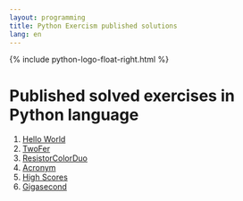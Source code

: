 ```yaml
---
layout: programming
title: Python Exercism published solutions
lang: en
---
```

{% include python-logo-float-right.html %}

# Published solved exercises in Python language

<div class="row">
<!-- First Column -->
<div class="col">
  <ol start="1">
    <li><a href="https://exercism.io/tracks/python/exercises/hello-world/solutions/4e231d27e28f4aa18c1c21fa08c33676">Hello World</a></li>
    <li><a href="https://exercism.io/tracks/python/exercises/two-fer/solutions/b06555feaff2439c9b6c1fb1a3867efb">TwoFer</a></li>
    <li><a href="https://exercism.io/tracks/python/exercises/resistor-color-duo/solutions/e4f004531aaa48fc9e81b31dc696e048">ResistorColorDuo</a></li>
    <li><a href="https://exercism.io/tracks/python/exercises/acronym/solutions/3701878de4124d9c88a88dde5e321725">Acronym</a></li>
    <li><a href="https://exercism.io/tracks/python/exercises/high-scores/solutions/1b8060d54a714ca389fd5fe9fa34c45b">High Scores</a></li>
    <li><a href="https://exercism.io/tracks/python/exercises/gigasecond/solutions/a63ce7c406e143a6b9a33446d3c07811">Gigasecond</a></li>
  </ol>
</div>
<!-- Second Column -->
<div class="col">
  <ol start="7">
  </ol>

</div>
<!-- Third Column -->
<div class="col">
  <ol start="13">
  </ol>
</div>

</div>

